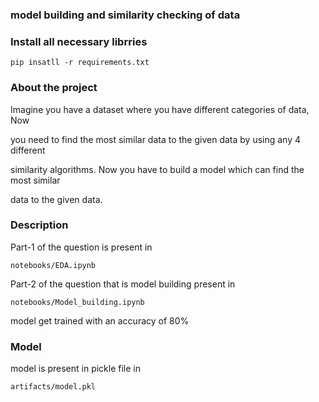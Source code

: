 ### model building and similarity checking of data

### Install all necessary librries
```
pip insatll -r requirements.txt
```

### About the project

Imagine you have a dataset where you have different categories of data, Now

you need to find the most similar data to the given data by using any 4 different

similarity algorithms. Now you have to build a model which can find the most similar

data to the given data.


### Description

Part-1 of the question is present in 
```
notebooks/EDA.ipynb
```

Part-2 of the question that is model building present in 
```
notebooks/Model_building.ipynb
```

model get trained with an accuracy of 80%

### Model

model is present in pickle file in 
```
artifacts/model.pkl
```